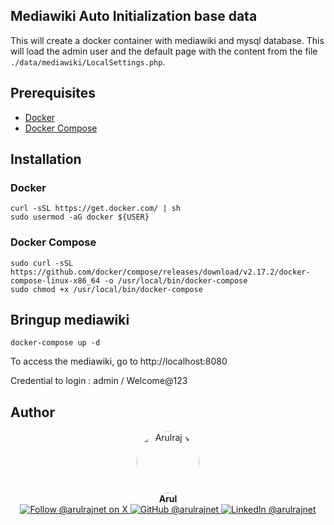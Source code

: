 Mediawiki Auto Initialization base data
------------------------------------------

This will create a docker container with mediawiki and mysql database. This will load the admin user and the default page with the content from the file `./data/mediawiki/LocalSettings.php`.

## Prerequisites

* [Docker](https://www.docker.com/)
* [Docker Compose](https://docs.docker.com/compose/)

## Installation

### Docker

```
curl -sSL https://get.docker.com/ | sh
sudo usermod -aG docker ${USER}
```

### Docker Compose

```
sudo curl -sSL https://github.com/docker/compose/releases/download/v2.17.2/docker-compose-linux-x86_64 -o /usr/local/bin/docker-compose
sudo chmod +x /usr/local/bin/docker-compose
```

## Bringup mediawiki

```
docker-compose up -d
```

To access the mediawiki, go to http://localhost:8080

Credential to login : admin / Welcome@123


## Author

<p align="center">
  <a href="https://x.com/arulrajnet">
    <img src="https://github.com/arulrajnet.png?size=100" alt="Arulraj V" width="100" height="100" style="border-radius: 50%;" class="avatar-user">
  </a>
  <br>
  <strong>Arul</strong>
  <br>
  <a href="https://x.com/arulrajnet">
    <img src="https://img.shields.io/badge/Follow-%40arulrajnet-1DA1F2?style=for-the-badge&logo=x&logoColor=white" alt="Follow @arulrajnet on X">
  </a>
  <a href="https://github.com/arulrajnet">
    <img src="https://img.shields.io/badge/GitHub-arulrajnet-181717?style=for-the-badge&logo=github&logoColor=white" alt="GitHub @arulrajnet">
  </a>
  <a href="https://linkedin.com/in/arulrajnet">
    <img src="https://custom-icon-badges.demolab.com/badge/LinkedIn-arulrajnet-0A66C2?style=for-the-badge&logo=linkedin-white&logoColor=white" alt="LinkedIn @arulrajnet">
  </a>
</p>
